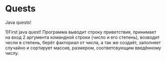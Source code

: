 # Quests
Java quests!

1)First java quest!
Программа выводит строку приветствия, принимает на вход 2 аргумента командной строки (число и его степень), возводит чесли в степень, берёт факториал от числа, а так же создаёт, заполняет случайно и сортирует массив, размером, соответсвующим введённому числу.
